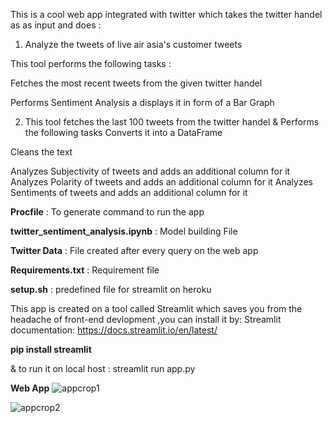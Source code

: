 This is a cool web app integrated with twitter which takes the twitter handel as as input and does :

1. Analyze the tweets of live air asia's customer tweets 

This tool performs the following tasks :

Fetches the most recent tweets from the given twitter handel

Performs Sentiment Analysis a displays it in form of a Bar Graph

2. This tool fetches the last 100 tweets from the twitter handel & Performs the following tasks Converts it into a DataFrame

Cleans the text

Analyzes Subjectivity of tweets and adds an additional column for it
Analyzes Polarity of tweets and adds an additional column for it
Analyzes Sentiments of tweets and adds an additional column for it

**Procfile** : To generate command to run the app

**twitter_sentiment_analysis.ipynb** : Model building File

**Twitter Data** : File created after every query on the web app

**Requirements.txt** : Requirement file

**setup.sh** : predefined file for streamlit on heroku

This app is created on a tool called Streamlit which saves you from the headache of front-end devlopment ,you can install it by: Streamlit documentation: https://docs.streamlit.io/en/latest/

**pip install streamlit**

& to run it on local host : streamlit run app.py

**Web App**
![appcrop1](https://user-images.githubusercontent.com/92749977/170442652-197de182-b5f2-4062-9f9c-e9c831a42c2d.jpg)

![appcrop2](https://user-images.githubusercontent.com/92749977/170442688-f49d5c3e-5aff-4ea4-90b3-bbc9b79d2623.jpg)


